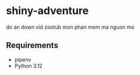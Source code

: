 # shiny-adventure

do an down vid zootub mon phan mem ma nguon mo

## Requirements

-   pipenv
-   Python 3.12

